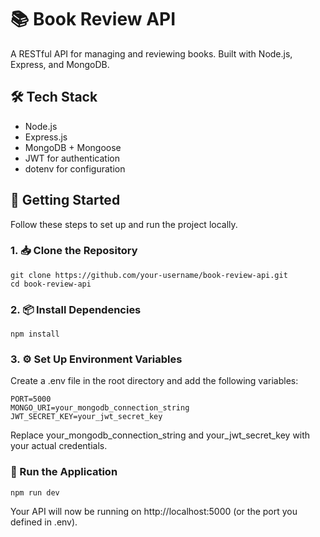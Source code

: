 # 📚 Book Review API

A RESTful API for managing and reviewing books. Built with Node.js, Express, and MongoDB.

## 🛠️ Tech Stack
- Node.js
- Express.js
- MongoDB + Mongoose
- JWT for authentication
- dotenv for configuration

## 🚀 Getting Started

Follow these steps to set up and run the project locally.

### 1. 📥 Clone the Repository
```
git clone https://github.com/your-username/book-review-api.git
cd book-review-api
```

### 2. 📦 Install Dependencies
```
npm install
```

### 3. ⚙️ Set Up Environment Variables
Create a .env file in the root directory and add the following variables:
```
PORT=5000
MONGO_URI=your_mongodb_connection_string
JWT_SECRET_KEY=your_jwt_secret_key
```
Replace your_mongodb_connection_string and your_jwt_secret_key with your actual credentials.

### 🏃 Run the Application
```
npm run dev
```
Your API will now be running on http://localhost:5000 (or the port you defined in .env).
